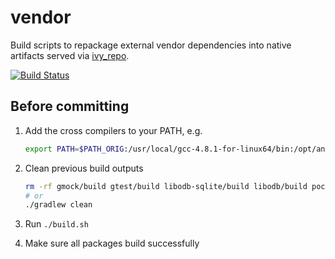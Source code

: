# vendor

Build scripts to repackage external vendor dependencies into native artifacts
served via [ivy_repo](https://opencash.github.io/ivy_repo).

[![Build Status](https://travis-ci.org/opencash/vendor.png?branch=master)](https://travis-ci.org/opencash/vendor)

## Before committing

1. Add the cross compilers to your PATH, e.g.

   ```bash
   export PATH=$PATH_ORIG:/usr/local/gcc-4.8.1-for-linux64/bin:/opt/android-toolchain/bin/
   ```

2. Clean previous build outputs

   ```bash
   rm -rf gmock/build gtest/build libodb-sqlite/build libodb/build poco/build sqlite3/build build
   # or
   ./gradlew clean
   ```

3. Run `./build.sh`
4. Make sure all packages build successfully
